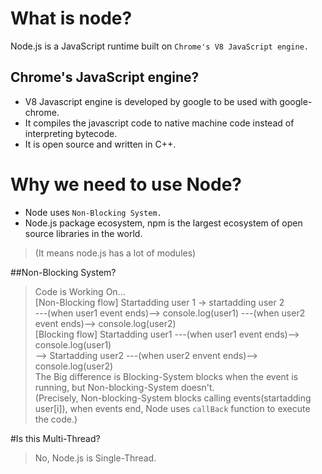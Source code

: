 # What is node?  
Node.js is a JavaScript runtime built on `Chrome's V8 JavaScript engine.`
  
## Chrome's JavaScript engine?  
- V8 Javascript engine is developed by google to be used with google-chrome.  
- It compiles the javascript code to native machine code instead of interpreting bytecode.  
- It is open source and written in C++.  

# Why we need to use Node?  
- Node uses `Non-Blocking System.`  
- Node.js package ecosystem, npm is the largest ecosystem of open source libraries in the world.  
>(It means node.js has a lot of modules) 
 
##Non-Blocking System?  
>Code is Working On...  
>[Non-Blocking flow] Startadding user 1 -> startadding user 2  
---(when user1 event ends)--> console.log(user1) ---(when user2 event ends)--> console.log(user2)  
>[Blocking flow] Startadding user1 ---(when user1 event ends)--> console.log(user1)  
--> Startadding user2 ---(when user2 envent ends)--> console.log(user2)  
>The Big difference is Blocking-System blocks when the event is running, but Non-blocking-System doesn't.  
>(Precisely, Non-blocking-System blocks calling events(startadding user[i]), when events end, Node uses `callBack` function to execute the code.)     

#Is this Multi-Thread?  
>No, Node.js is Single-Thread.  
 






